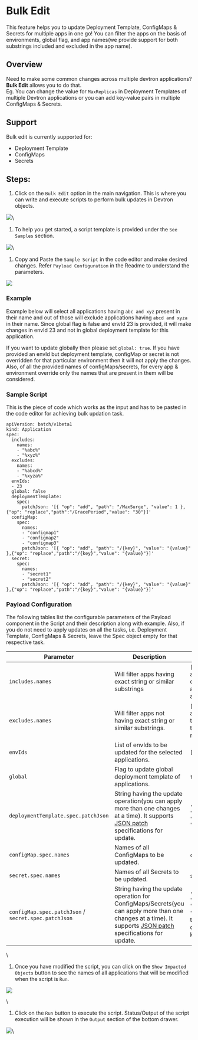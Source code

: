 # Bulk Edit

This feature helps you to update Deployment Template, ConfigMaps & Secrets for multiple apps in one go! You can filter the apps on the basis of environments, global flag, and app names(we provide support for both substrings included and excluded in the app name).

## Overview

Need to make some common changes across multiple devtron applications? **Bulk Edit** allows you to do that.\
Eg. You can change the value for `MaxReplicas` in Deployment Templates of multiple Devtron applications or you can add key-value pairs in multiple ConfigMaps & Secrets.

## Support

Bulk edit is currently supported for:

* Deployment Template
* ConfigMaps
* Secrets

## Steps:

1. Click on the `Bulk Edit` option in the main navigation. This is where you can write and execute scripts to perform bulk updates in Devtron objects.

![](../.gitbook/assets/bulk-update-empty.png)\


1. To help you get started, a script template is provided under the `See Samples` section.

![](../.gitbook/assets/bulk-update-readme.png)\


1. Copy and Paste the `Sample Script` in the code editor and make desired changes. Refer `Payload Configuration` in the Readme to understand the parameters.

![](../.gitbook/assets/bulk-update-script.png)

### Example

Example below will select all applications having `abc and xyz` present in their name and out of those will exclude applications having `abcd and xyza` in their name. Since global flag is false and envId 23 is provided, it will make changes in envId 23 and not in global deployment template for this application.

If you want to update globally then please set `global: true`. If you have provided an envId but deployment template, configMap or secret is not overridden for that particular environment then it will not apply the changes. Also, of all the provided names of configMaps/secrets, for every app & environment override only the names that are present in them will be considered.

### Sample Script

This is the piece of code which works as the input and has to be pasted in the code editor for achieving bulk updation task.

```
apiVersion: batch/v1beta1
kind: Application
spec:
  includes:
    names:
    - "%abc%"
    - "%xyz%"
  excludes:
    names:
    - "%abcd%"
    - "%xyza%"
  envIds:
  - 23
  global: false
  deploymentTemplate:
    spec:
      patchJson: '[{ "op": "add", "path": "/MaxSurge", "value": 1 },{"op": "replace","path":"/GracePeriod","value": "30"}]'
  configMap:
    spec:
      names:
      - "configmap1"
      - "configmap2"
      - "configmap3"
      patchJson: '[{ "op": "add", "path": "/{key}", "value": "{value}" },{"op": "replace","path":"/{key}","value": "{value}"}]'
  secret:
    spec:
      names:
      - "secret1"
      - "secret2"
      patchJson: '[{ "op": "add", "path": "/{key}", "value": "{value}" },{"op": "replace","path":"/{key}","value": "{value}"}]'
```

### Payload Configuration

The following tables list the configurable parameters of the Payload component in the Script and their description along with example. Also, if you do not need to apply updates on all the tasks, i.e. Deployment Template, ConfigMaps & Secrets, leave the Spec object empty for that respective task.

| Parameter                                            | Description                                                                                                                                                                          | Example                                                                                                                                                                                                                               |
| ---------------------------------------------------- | ------------------------------------------------------------------------------------------------------------------------------------------------------------------------------------ | ------------------------------------------------------------------------------------------------------------------------------------------------------------------------------------------------------------------------------------- |
| `includes.names`                                     | Will filter apps having exact string or similar substrings                                                                                                                           | `["app%","%abc", "xyz"]` (will include all apps having `"app%"` **OR** `"%abc"` as one of their substring, example - app1, app-test, test-abc etc. **OR** application with name xyz)                                                  |
| `excludes.names`                                     | Will filter apps not having exact string or similar substrings.                                                                                                                      | `["%z","%y", "abc"]` (will filter out all apps having `"%z"` **OR** `"%y"` as one of their substring, example - appz, test-app-y etc. **OR** application with name abc)                                                               |
| `envIds`                                             | List of envIds to be updated for the selected applications.                                                                                                                          | `[1,2,3]`                                                                                                                                                                                                                             |
| `global`                                             | Flag to update global deployment template of applications.                                                                                                                           | `true`,`false`                                                                                                                                                                                                                        |
| `deploymentTemplate.spec.patchJson`                  | String having the update operation(you can apply more than one changes at a time). It supports [JSON patch ](http://jsonpatch.com/)specifications for update.                        | `'[ { "op": "add", "path": "/MaxSurge", "value": 1 }, { "op": "replace", "path": "/GracePeriod", "value": "30" }]'`                                                                                                                   |
| `configMap.spec.names`                               | Names of all ConfigMaps to be updated.                                                                                                                                               | `configmap1`,`configmap2`,`configmap3`                                                                                                                                                                                                |
| `secret.spec.names`                                  | Names of all Secrets to be updated.                                                                                                                                                  | `secret1`,`secret2`                                                                                                                                                                                                                   |
| `configMap.spec.patchJson` / `secret.spec.patchJson` | String having the update operation for ConfigMaps/Secrets(you can apply more than one changes at a time). It supports [JSON patch ](http://jsonpatch.com/)specifications for update. | `'[{ "op": "add", "path": "/{key}", "value": "{value}" },{"op": "replace","path":"/{key}","value": "{value}"}]'`(Replace the `{key}` part to the key you want to perform operation on & the `{value}`is the key's corresponding value |

\


1. Once you have modified the script, you can click on the `Show Impacted Objects` button to see the names of all applications that will be modified when the script is `Run`.

![](../.gitbook/assets/bulk-update-impactobj.png)

\


1. Click on the `Run` button to execute the script. Status/Output of the script execution will be shown in the `Output` section of the bottom drawer.

![](../.gitbook/assets/bulk-update-run.png)\
